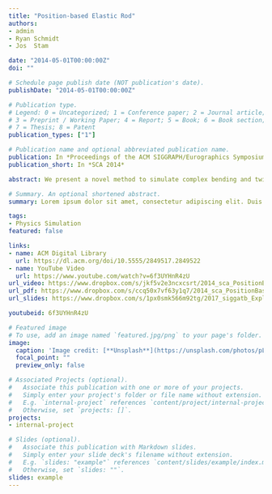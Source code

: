 ```yaml
---
title: "Position-based Elastic Rod"
authors:
- admin
- Ryan Schmidt 
- Jos  Stam

date: "2014-05-01T00:00:00Z"
doi: ""

# Schedule page publish date (NOT publication's date).
publishDate: "2014-05-01T00:00:00Z"

# Publication type.
# Legend: 0 = Uncategorized; 1 = Conference paper; 2 = Journal article;
# 3 = Preprint / Working Paper; 4 = Report; 5 = Book; 6 = Book section;
# 7 = Thesis; 8 = Patent
publication_types: ["1"]

# Publication name and optional abbreviated publication name.
publication: In *Proceedings of the ACM SIGGRAPH/Eurographics Symposium on Computer Animation (SCA 2014)*
publication_short: In *SCA 2014*

abstract: We present a novel method to simulate complex bending and twisting of elastic rods. Elastic rods are commonly simulated using force based methods, such as the finite element method. These methods are accurate, but do not directly fit into the more efficient position-based dynamics framework, since the definition of material frames are not entirely based on positions. We introduce ghost points, which are additional points defined on edges, to naturally endow continuous material frames on discretized rods. We achieve robustness by a novel discretization of the Cosserat theory. The method supports coupling with a frame, a triangle, and a rigid body at the rod’s end point. Our formulation is highly efficient, capable of simulating hundreds of strands in real-time.

# Summary. An optional shortened abstract.
summary: Lorem ipsum dolor sit amet, consectetur adipiscing elit. Duis posuere tellus ac convallis placerat. Proin tincidunt magna sed ex sollicitudin condimentum.

tags:
- Physics Simulation
featured: false

links:
- name: ACM Digital Library
  url: https://dl.acm.org/doi/10.5555/2849517.2849522
- name: YouTube Video
  url: https://www.youtube.com/watch?v=6f3UYHnR4zU
url_video: https://www.dropbox.com/s/jkf5v2e3ncxcsrt/2014_sca_PositionBasedElasticRod.mov?dl=0
url_pdf: https://www.dropbox.com/s/ccq50x7vf63y1q7/2014_sca_PositionBasedElasticRod.pdf?dl=0
url_slides: https://www.dropbox.com/s/1px0smk566m92tg/2017_siggatb_ExploringGenerative3DShapes_Slide.pdf

youtubeid: 6f3UYHnR4zU

# Featured image
# To use, add an image named `featured.jpg/png` to your page's folder. 
image:
  caption: 'Image credit: [**Unsplash**](https://unsplash.com/photos/pLCdAaMFLTE)'
  focal_point: ""
  preview_only: false

# Associated Projects (optional).
#   Associate this publication with one or more of your projects.
#   Simply enter your project's folder or file name without extension.
#   E.g. `internal-project` references `content/project/internal-project/index.md`.
#   Otherwise, set `projects: []`.
projects:
- internal-project

# Slides (optional).
#   Associate this publication with Markdown slides.
#   Simply enter your slide deck's filename without extension.
#   E.g. `slides: "example"` references `content/slides/example/index.md`.
#   Otherwise, set `slides: ""`.
slides: example
---
```


<!--
{{% alert note %}}
Click the *Cite* button above to demo the feature to enable visitors to import publication metadata into their reference management software.
{{% /alert %}}

{{% alert note %}}
Click the *Slides* button above to demo Academic's Markdown slides feature.
{{% /alert %}}

Supplementary notes can be added here, including [code and math](https://sourcethemes.com/academic/docs/writing-markdown-latex/).
-->